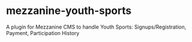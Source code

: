 # mezzanine-youth-sports
A plugin for Mezzanine CMS to handle Youth Sports: Signups/Registration, Payment, Participation History 
